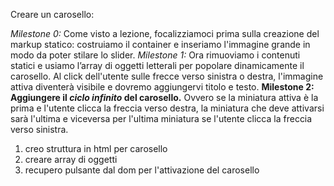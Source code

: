 Creare un carosello:

_Milestone 0:_
Come visto a lezione, focalizziamoci prima sulla creazione del markup statico: costruiamo il container e inseriamo l'immagine grande in modo da poter stilare lo slider.
_Milestone 1:_
Ora rimuoviamo i contenuti statici e usiamo l’array di oggetti letterali per popolare dinamicamente il carosello.
Al click dell'utente sulle frecce verso sinistra o destra, l'immagine attiva diventerà visibile e dovremo aggiungervi titolo e testo.
**Milestone 2:
Aggiungere il _ciclo infinito_ del carosello.** Ovvero se la miniatura attiva è la prima e l'utente clicca la freccia verso destra, la miniatura che deve attivarsi sarà l'ultima e viceversa per l'ultima miniatura se l'utente clicca la freccia verso sinistra.

1. creo struttura in html per carosello
2. creare array di oggetti
3. recupero pulsante dal dom per l'attivazione del carosello
